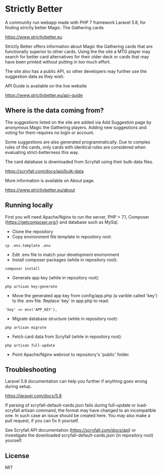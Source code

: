 # Strictly Better
A community run webapp made with PHP 7 framework Laravel 5.8, for finding strictly better Magic: The Gathering cards

https://www.strictlybetter.eu

Strictly Better offers information about Magic the Gathering cards that are functionally superior to other cards.
Using the the site a MTG player may search for better card alternatives for their older deck or cards that may have been printed without putting in too much effort. 

The site also has a public API, so other developers may further use the suggestion data as they wish. 

API Guide is available on the live website

https://www.strictlybetter.eu/api-guide

## Where is the data coming from?

The suggestions listed on the site are added via Add Suggestion page by anonymous Magic the Gathering players.
Adding new suggestions and voting for them requires no login or account.

Some suggestions are also generated programmatically. Due to complex rules of the cards, only cards with identical rules are considered when evaluating strict-betterness this way.

The card database is downloaded from Scryfall using their bulk-data files.

https://scryfall.com/docs/api/bulk-data

More information is available on About page.

https://www.strictlybetter.eu/about

## Running locally

First you will need Apache/Nginx to run the server, PHP > 7.1, Composer (https://getcomposer.org/) and database such as MySql.
- Clone the repository
- Copy environment file template in repository root:
``` 
cp .env.template .env
```
- Edit .env file to match your development environment
- Install composer packages (while in repository root):
``` 
composer install 
```
- Generate app key (while in repository root):
``` 
php artisan key:generate
```
- Move the generated app key from config/app.php (a varible called 'key') to the .env file. Replace 'key' in app.php to read: 
```
'key' => env('APP_KEY'),
```
- Migrate database structure (while in repository root):
``` 
php artisan migrate 
```
- Fetch card data from Scryfall (while in repository root):
``` 
php artisan full-update 
```
- Point Apache/Nginx webroot to repository's 'public' folder.

## Troubleshooting
Laravel 5.8 documentation can help you further if anything goes wrong during setup.

https://laravel.com/docs/5.8

If parsing of scryfall-default-cards.json fails during full-update or load-scryfall artisan command, the format may have changed to an incompatible one.
In such case an issue should be created here. You may also make a pull request, if you can fix it yourself. 

See Scryfall API documentation (https://scryfall.com/docs/api) or investigate the downloaded scryfall-default-cards.json (in repository root) yourself.

## License
MIT
